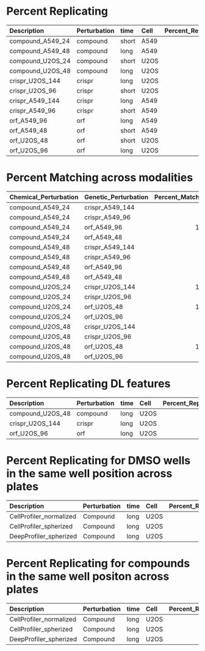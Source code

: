 # Percent Replicating

| Description      | Perturbation   | time   | Cell   |   Percent_Replicating |
|:-----------------|:---------------|:-------|:-------|----------------------:|
| compound_A549_24 | compound       | short  | A549   |                  87.6 |
| compound_A549_48 | compound       | long   | A549   |                  95.1 |
| compound_U2OS_24 | compound       | short  | U2OS   |                  80.1 |
| compound_U2OS_48 | compound       | long   | U2OS   |                  74.5 |
| crispr_U2OS_144  | crispr         | long   | U2OS   |                  62.3 |
| crispr_U2OS_96   | crispr         | short  | U2OS   |                  72.8 |
| crispr_A549_144  | crispr         | long   | A549   |                  41   |
| crispr_A549_96   | crispr         | short  | A549   |                  42   |
| orf_A549_96      | orf            | long   | A549   |                  28.7 |
| orf_A549_48      | orf            | short  | A549   |                  35.6 |
| orf_U2OS_48      | orf            | short  | U2OS   |                  52.5 |
| orf_U2OS_96      | orf            | long   | U2OS   |                  42.5 |

# Percent Matching across modalities

| Chemical_Perturbation   | Genetic_Perturbation   |   Percent_Matching |
|:------------------------|:-----------------------|-------------------:|
| compound_A549_24        | crispr_A549_144        |                6.7 |
| compound_A549_24        | crispr_A549_96         |                7   |
| compound_A549_24        | orf_A549_96            |               11.1 |
| compound_A549_24        | orf_A549_48            |                8.2 |
| compound_A549_48        | crispr_A549_144        |                7.4 |
| compound_A549_48        | crispr_A549_96         |               10   |
| compound_A549_48        | orf_A549_96            |                8.2 |
| compound_A549_48        | orf_A549_48            |                6.5 |
| compound_U2OS_24        | crispr_U2OS_144        |               12.2 |
| compound_U2OS_24        | crispr_U2OS_96         |                7.4 |
| compound_U2OS_24        | orf_U2OS_48            |               10.1 |
| compound_U2OS_24        | orf_U2OS_96            |                8.5 |
| compound_U2OS_48        | crispr_U2OS_144        |                8.9 |
| compound_U2OS_48        | crispr_U2OS_96         |                8.2 |
| compound_U2OS_48        | orf_U2OS_48            |               11.1 |
| compound_U2OS_48        | orf_U2OS_96            |                7.8 |

# Percent Replicating DL features

| Description      | Perturbation   | time   | Cell   |   Percent_Replicating |
|:-----------------|:---------------|:-------|:-------|----------------------:|
| compound_U2OS_48 | compound       | long   | U2OS   |                  65.7 |
| crispr_U2OS_144  | crispr         | long   | U2OS   |                  39.3 |
| orf_U2OS_96      | orf            | long   | U2OS   |                  51.2 |

# Percent Replicating for DMSO wells in the same well position across plates

| Description             | Perturbation   | time   | Cell   |   Percent_Replicating |
|:------------------------|:---------------|:-------|:-------|----------------------:|
| CellProfiler_normalized | Compound       | long   | U2OS   |                  53.1 |
| CellProfiler_spherized  | Compound       | long   | U2OS   |                  17.2 |
| DeepProfiler_spherized  | Compound       | long   | U2OS   |                  15.6 |

# Percent Replicating for compounds in the same well positon across plates

| Description             | Perturbation   | time   | Cell   |   Percent_Replicating |
|:------------------------|:---------------|:-------|:-------|----------------------:|
| CellProfiler_normalized | Compound       | long   | U2OS   |                  93.8 |
| CellProfiler_spherized  | Compound       | long   | U2OS   |                  61.9 |
| DeepProfiler_spherized  | Compound       | long   | U2OS   |                  62.2 |
